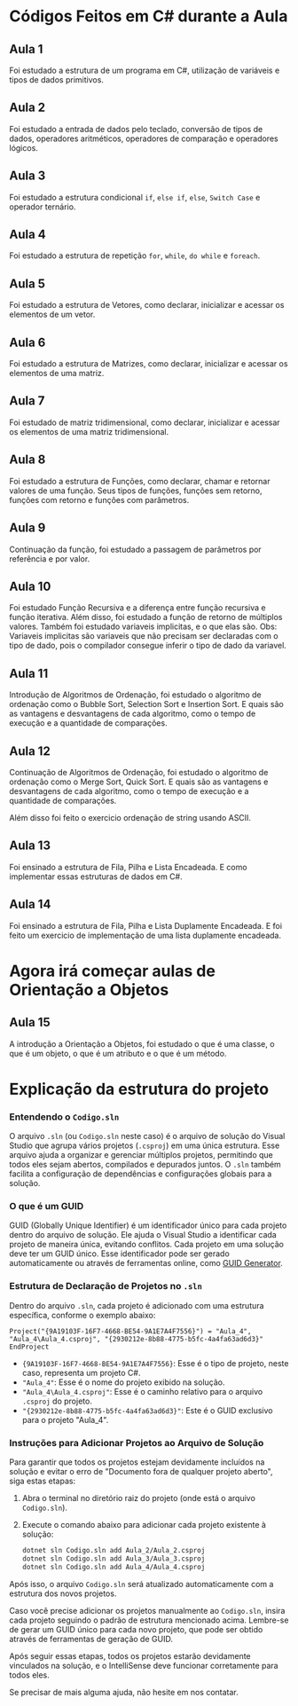 # Códigos Feitos em C# durante a Aula

## Aula 1

Foi estudado a estrutura de um programa em C#, utilização de variáveis e tipos de dados primitivos.

## Aula 2

Foi estudado a entrada de dados pelo teclado, conversão de tipos de dados, operadores aritméticos, operadores de comparação e operadores lógicos.

## Aula 3

Foi estudado a estrutura condicional `if`, `else if`, `else`, 
`Switch Case`  e operador ternário.

## Aula 4

Foi estudado a estrutura de repetição `for`, `while`, `do while` e `foreach`.

## Aula 5

Foi estudado a estrutura de Vetores, como declarar, inicializar e acessar os elementos de um vetor.

## Aula 6

Foi estudado a estrutura de Matrizes, como declarar, inicializar e acessar os elementos de uma matriz.

## Aula 7

Foi estudado de matriz tridimensional, como declarar, inicializar e acessar os elementos de uma matriz tridimensional.

## Aula 8

Foi estudado a estrutura de Funções, como declarar, chamar e retornar valores de uma função. Seus tipos de funções, funções sem retorno, funções com retorno e funções com parâmetros.

## Aula 9

Continuação da função, foi estudado a passagem de parâmetros por referência e por valor.

## Aula 10

Foi estudado Função Recursiva e a diferença entre função recursiva e função iterativa. Além disso, foi estudado a função de retorno de múltiplos valores.
Também foi estudado variaveis implicitas, e o que elas são.
Obs: Variaveis implicitas são variaveis que não precisam ser declaradas com o tipo de dado, pois o compilador consegue inferir o tipo de dado da variavel.

## Aula 11

Introdução de Algoritmos de Ordenação, foi estudado o algoritmo de ordenação como o Bubble Sort, Selection Sort e Insertion Sort.
E quais são as vantagens e desvantagens de cada algoritmo, como o tempo de execução e a quantidade de comparações.

## Aula 12

Continuação de Algoritmos de Ordenação, foi estudado o algoritmo de ordenação como o Merge Sort, Quick Sort.
E quais são as vantagens e desvantagens de cada algoritmo, como o tempo de execução e a quantidade de comparações.

Além disso foi feito o exercicio ordenação de string usando ASCII.


## Aula 13

Foi ensinado a estrutura de Fila, Pilha e Lista Encadeada.
E como implementar essas estruturas de dados em C#.

## Aula 14

Foi ensinado a estrutura de Fila, Pilha e Lista Duplamente Encadeada. E foi feito um exercicio de implementação de uma lista duplamente encadeada.

# Agora irá começar aulas de Orientação a Objetos

## Aula 15

A introdução a Orientação a Objetos, foi estudado o que é uma classe, o que é um objeto, o que é um atributo e o que é um método.


# Explicação da estrutura do projeto

### Entendendo o `Codigo.sln`

O arquivo `.sln` (ou `Codigo.sln` neste caso) é o arquivo de solução do Visual Studio que agrupa vários projetos (`.csproj`) em uma única estrutura. Esse arquivo ajuda a organizar e gerenciar múltiplos projetos, permitindo que todos eles sejam abertos, compilados e depurados juntos. O `.sln` também facilita a configuração de dependências e configurações globais para a solução.

### O que é um GUID

GUID (Globally Unique Identifier) é um identificador único para cada projeto dentro do arquivo de solução. Ele ajuda o Visual Studio a identificar cada projeto de maneira única, evitando conflitos. Cada projeto em uma solução deve ter um GUID único. Esse identificador pode ser gerado automaticamente ou através de ferramentas online, como [GUID Generator](https://www.guidgenerator.com/).

### Estrutura de Declaração de Projetos no `.sln`

Dentro do arquivo `.sln`, cada projeto é adicionado com uma estrutura específica, conforme o exemplo abaixo:

```plaintext
Project("{9A19103F-16F7-4668-BE54-9A1E7A4F7556}") = "Aula_4", "Aula_4\Aula_4.csproj", "{2930212e-8b88-4775-b5fc-4a4fa63ad6d3}"
EndProject
```

- `{9A19103F-16F7-4668-BE54-9A1E7A4F7556}`: Esse é o tipo de projeto, neste caso, representa um projeto C#.
- `"Aula_4"`: Esse é o nome do projeto exibido na solução.
- `"Aula_4\Aula_4.csproj"`: Esse é o caminho relativo para o arquivo `.csproj` do projeto.
- `"{2930212e-8b88-4775-b5fc-4a4fa63ad6d3}"`: Este é o GUID exclusivo para o projeto "Aula_4".

### Instruções para Adicionar Projetos ao Arquivo de Solução

Para garantir que todos os projetos estejam devidamente incluídos na solução e evitar o erro de "Documento fora de qualquer projeto aberto", siga estas etapas:

1. Abra o terminal no diretório raiz do projeto (onde está o arquivo `Codigo.sln`).
2. Execute o comando abaixo para adicionar cada projeto existente à solução:

    ```bash
    dotnet sln Codigo.sln add Aula_2/Aula_2.csproj
    dotnet sln Codigo.sln add Aula_3/Aula_3.csproj
    dotnet sln Codigo.sln add Aula_4/Aula_4.csproj
    ```

Após isso, o arquivo `Codigo.sln` será atualizado automaticamente com a estrutura dos novos projetos.

Caso você precise adicionar os projetos manualmente ao `Codigo.sln`, insira cada projeto seguindo o padrão de estrutura mencionado acima. Lembre-se de gerar um GUID único para cada novo projeto, que pode ser obtido através de ferramentas de geração de GUID.

Após seguir essas etapas, todos os projetos estarão devidamente vinculados na solução, e o IntelliSense deve funcionar corretamente para todos eles.

Se precisar de mais alguma ajuda, não hesite em nos contatar.

